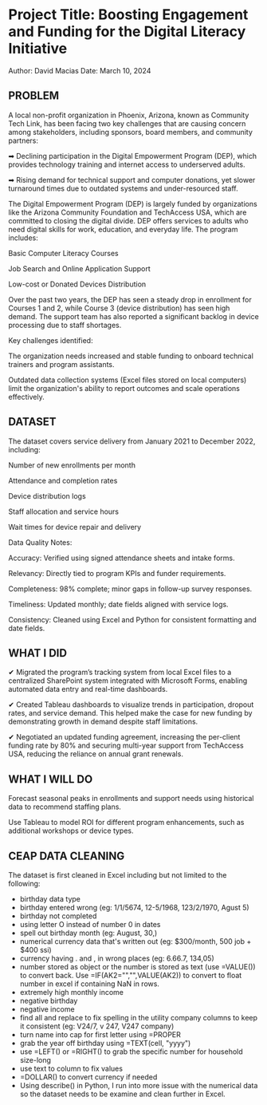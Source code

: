 # Project Title: Boosting Engagement and Funding for the Digital Literacy Initiative

Author: David Macias
Date: March 10, 2024

## PROBLEM
A local non-profit organization in Phoenix, Arizona, known as Community Tech Link, has been facing two key challenges that are causing concern among stakeholders, including sponsors, board members, and community partners:

➡ Declining participation in the Digital Empowerment Program (DEP), which provides technology training and internet access to underserved adults.

➡ Rising demand for technical support and computer donations, yet slower turnaround times due to outdated systems and under-resourced staff.

The Digital Empowerment Program (DEP) is largely funded by organizations like the Arizona Community Foundation and TechAccess USA, which are committed to closing the digital divide. DEP offers services to adults who need digital skills for work, education, and everyday life. The program includes:

Basic Computer Literacy Courses

Job Search and Online Application Support

Low-cost or Donated Devices Distribution

Over the past two years, the DEP has seen a steady drop in enrollment for Courses 1 and 2, while Course 3 (device distribution) has seen high demand. The support team has also reported a significant backlog in device processing due to staff shortages.

Key challenges identified:

The organization needs increased and stable funding to onboard technical trainers and program assistants.

Outdated data collection systems (Excel files stored on local computers) limit the organization's ability to report outcomes and scale operations effectively.

## DATASET
The dataset covers service delivery from January 2021 to December 2022, including:

Number of new enrollments per month

Attendance and completion rates

Device distribution logs

Staff allocation and service hours

Wait times for device repair and delivery

Data Quality Notes:

Accuracy: Verified using signed attendance sheets and intake forms.

Relevancy: Directly tied to program KPIs and funder requirements.

Completeness: 98% complete; minor gaps in follow-up survey responses.

Timeliness: Updated monthly; date fields aligned with service logs.

Consistency: Cleaned using Excel and Python for consistent formatting and date fields.

## WHAT I DID
✔ Migrated the program’s tracking system from local Excel files to a centralized SharePoint system integrated with Microsoft Forms, enabling automated data entry and real-time dashboards.

✔ Created Tableau dashboards to visualize trends in participation, dropout rates, and service demand. This helped make the case for new funding by demonstrating growth in demand despite staff limitations.

✔ Negotiated an updated funding agreement, increasing the per-client funding rate by 80% and securing multi-year support from TechAccess USA, reducing the reliance on annual grant renewals.

## WHAT I WILL DO
Forecast seasonal peaks in enrollments and support needs using historical data to recommend staffing plans.

Use Tableau to model ROI for different program enhancements, such as additional workshops or device types.



## CEAP DATA CLEANING

The dataset is first cleaned in Excel including but not limited to the following:

- birthday data type
- birthday entered wrong (eg: 1/1/5674, 12-5/1968, 123/2/1970, Agust 5)
- birthday not completed
- using letter O instead of number 0 in dates
- spell out birthday month (eg: August, 30,)
- numerical currency data that's written out (eg: $300/month, 500 job + $400 ssi)
- currency having . and , in wrong places (eg: 6.66.7, 134,05)
- number stored as object or the number is stored as text (use =VALUE()) to convert back. Use =IF(AK2="","",VALUE(AK2)) to convert to float number in excel if containing NaN in rows.
- extremely high monthly income
- negative birthday
- negative income
- find all and replace to fix spelling in the utility company columns to keep it consistent (eg: V24/7, v 247, V247 company)
- turn name into cap for first letter using =PROPER
- grab the year off birthday using =TEXT(cell, "yyyy")
- use =LEFT() or =RIGHT() to grab the specific number for household size-long
- use text to column to fix values
- =DOLLAR() to convert currency if needed
- Using describe() in Python, I run into more issue with the numerical data so the dataset needs to be examine and clean further in Excel.

